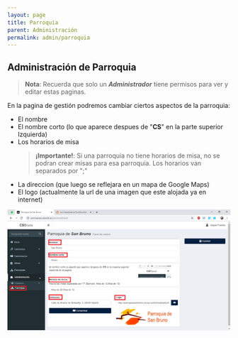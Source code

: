 ```yaml
---
layout: page
title: Parroquia
parent: Administración
permalink: admin/parroquia
---
```

## Administración de Parroquia

> **Nota**: Recuerda que solo un __*Administrador*__ tiene permisos para ver y editar estas paginas.

En la pagina de gestión podremos cambiar ciertos aspectos de la parroquia:
- El nombre
- El nombre corto (lo que aparece despues de "**CS**" en la parte superior Izquierda)
- Los horarios de misa
  > **¡Importante!**: Si una parroquia no tiene horarios de misa, no se podran crear misas para esa parroquia. Los horarios van separados por ";"
- La direccion (que luego se reflejara en un mapa de Google Maps)
- El logo (actualmente la url de una imagen que este alojada ya en internet)

![Administracion de Parroquia](images/parish_admin.png)

